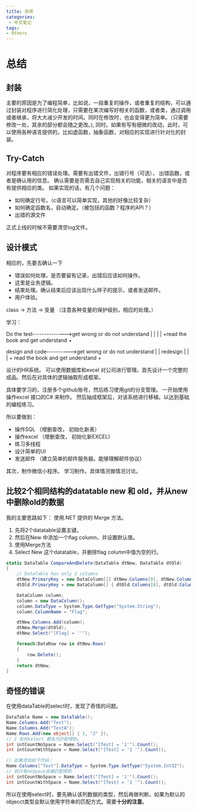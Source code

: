 ```yaml
---
title: 杂项
categories:
 - 中文笔记
tags:
- Others
---
```


# 总结

## 封装

主要的原因是为了编程简单，比如说，一段重复的操作，或者重复的结构，可以通过封装对程序进行简化处理，只需要在某次编写好相关的函数，或者类，通过调用或者继承，将大大减少开发的时间。同时在修改时，也会变得更为简单。（只需要修改一处，其余的部分都会随之更改。), 同时。如果有写有细微的改动，此时，可以使用各种语言提供的，比如虚函数，抽象函数，对相应的实现进行针对化的封装。

## Try-Catch

对程序要有相应的错误处理。需要有出错文件，出错行号（可选）， 出错函数，或者是确认用的信息。
确认需要是否需去自己实现相关的功能，相关的语言中是否有提供相应的类。 如果实现的话，有几个问题：

* 如何确定行号，（c语言可以简单实现，其他的好像比较复杂）
* 如何确定函数名，自动确定。（被包括的函数？程序的API？）
* 出错的源文件

正式上线的时候不需要清空log文件。

## 设计模式

相应的，先要去确认一下

* 错误如何处理，是否要留有记录，出错后应该如何操作。
* 这里是业务逻辑。
* 结束处理。确认结束后应该出现什么样子的提示，或者发送邮件。
* 用户体验。

class ->  方法 -> 变量 （注意各种变量的保护级别，相应的处理。）

学习：

Do the test-------------->get wrong or do not understand
      |                                 |
      |                                 |
      +read the book and get understand +

design and code---------->get wrong or do not understand
      |                                  |
    redesign                             |
      |                                  |
      + read the book and get understand +

设计的HR系统。
可以使用数据库和excel 对公司进行管理。首先设计一个完整的成品。然后在对具体的逻辑抽取形成框架。

具体要学习的，注册多个github账号，然后练习使用git的分支管理。
一开始使用操作excel 接口的C# 来制作。
然后抽成框架后，对该系统进行移植。以达到基础的编程练习。

所以要做到：

* 操作SQL （增删查改， 初始化新表）
* 操作excel （增删查改， 初始化新EXCEL)
* 练习多线程
* 设计简单的UI
* 发送邮件 （建立简单的邮件服务器。能够理解邮件协议）

其次，制作微信小程序。
学习制作。具体情况做情况讨论。

## 比较2个相同结构的datatable new 和 old，并从new中删除old的数据

我的主要思路如下：
使用.NET 提供的 Merge 方法。

1. 先将2个datatable设置主键。
2. 然后在New 中添加一个flag column，并设置默认值。
3. 使用Merge方法
4. Select New 这个datatable，并删除flag column中值为空的行。

```C#
static DataTable CompareAndDelete(DataTable dtNew, DataTable dtOld)
{
    // DataTable has only 2 columns
    dtNew.PrimaryKey = new DataColumn[]{ dtNew.Columns[0], dtNew.Columns[1]};
    dtOld.PrimaryKey = new DataColumn[] { dtOld.Columns[0], dtOld.Columns[1] };

    DataColumn column;
    column = new DataColumn();
    column.DataType = System.Type.GetType("System.String");
    column.ColumnName = "Flag";

    dtNew.Columns.Add(column);
    dtNew.Merge(dtOld);
    dtNew.Select("[Flag] = ''");

    foreach(DataRow row in dtNew.Rows)
    {
        row.Delete();
    }
    return dtNew;
}
```

## 奇怪的错误

在使用dataTable的select时，发现了奇怪的问题。

```csharp
DataTable Name = new DataTable();
Name.Columns.Add("Test");
Name.Columns.Add("TestA");
Name.Rows.Add(new object[] { 1, "2" });
// 2 处的select 都会为匹配得到。
int intCountNoSpace = Name.Select("[Test] = '1'").Count();
int intCountWithSpace = Name.Select("[Test] = '1 '").Count();

// 如果添加如下代码：
Name.Columns["Test"].DataType = System.Type.GetType("System.Int32");
// 则只有noSpace会被匹配得到
int intCountNoSpace = Name.Select("[Test] = '1'").Count();
int intCountWithSpace = Name.Select("[Test] = '1 '").Count();
```

所以在使用select时，要先确认该列数据的类型，然后再做判断。如果为默认的objecct类型会默认使用字符串的匹配方式。需要**十分的注意**。





